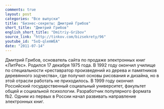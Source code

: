```yaml
---
comments: true
layout: post
categories: "Все выпуски"
title: "Бизнес-секреты: Дмитрий Грибов"
short_title: "Дмитрий Грибов"
english_short_title: "Dmitriy-Gribov"
source_link: "http://tinkov.com/bizsekrety/96"
youtube_id: "5xQ-qlemWEA"
date: "2011-07-14"
---
```

Дмитрий Грибов, основатель сайта по продаже электронных книг «ЛитРес». Родился 17 декабря 1975 года. В 1992 году окончил училище по специальности «реставратор произведений из дерева и памятников деревянного зодчества», где получил основы рисования и дизайна, но в этой отрасли работать не приходилось. В 1999 году окончил Российский государственный социальный университет, факультет общей и социальной психологии. Разработчик популярного формата fb2. Одним из первых в России начал развивать направление электронных книг.
